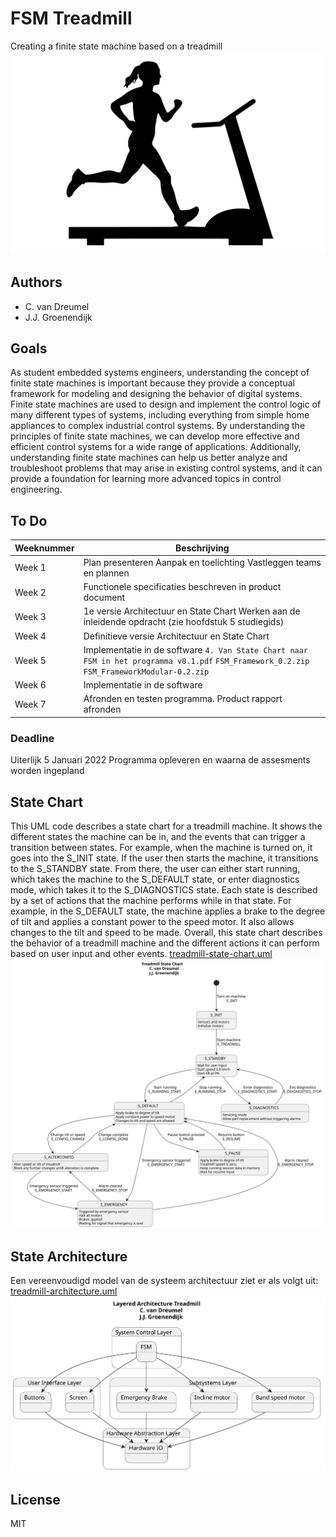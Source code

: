 # FSM Treadmill
Creating a finite state machine based on a treadmill
![Treadmill picture](/doc/pics/treadmill.svg)

## Authors
* C. van Dreumel
* J.J. Groenendijk

## Goals
As student embedded systems engineers, understanding the concept of finite state machines is important because they provide a conceptual framework for modeling and designing the behavior of digital systems. Finite state machines are used to design and implement the control logic of many different types of systems, including everything from simple home appliances to complex industrial control systems. By understanding the principles of finite state machines, we can develop more effective and efficient control systems for a wide range of applications. Additionally, understanding finite state machines can help us better analyze and troubleshoot problems that may arise in existing control systems, and it can provide a foundation for learning more advanced topics in control engineering.

## To Do

| Weeknummer | Beschrijving                                                                                                                                |
|------------|---------------------------------------------------------------------------------------------------------------------------------------------|
| Week 1     | Plan presenteren Aanpak en toelichting Vastleggen teams en plannen                                                                          |
| Week 2     | Functionele specificaties beschreven in product document                                                                                    |
| Week 3     | 1e versie Architectuur en State Chart			 Werken aan de inleidende opdracht (zie hoofdstuk 5 studiegids)                                        |
| Week 4     | Definitieve versie Architectuur en State Chart                                                                                              |
| Week 5     | Implementatie in de software `4. Van State Chart naar FSM in het programma v0.1.pdf` `FSM_Framework_0.2.zip` `FSM_FrameworkModular-0.2.zip` |
| Week 6     | Implementatie in de software                                                                                                                |
| Week 7     | Afronden en testen programma. Product rapport afronden                                                                                      |

### Deadline
Uiterlijk 5 Januari 2022 Programma opleveren en waarna de assesments worden ingepland

## State Chart
This UML code describes a state chart for a treadmill machine. It shows the different states the machine can be in, and the events that can trigger a transition between states. For example, when the machine is turned on, it goes into the S_INIT state. If the user then starts the machine, it transitions to the S_STANDBY state. From there, the user can either start running, which takes the machine to the S_DEFAULT state, or enter diagnostics mode, which takes it to the S_DIAGNOSTICS state.
Each state is described by a set of actions that the machine performs while in that state. For example, in the S_DEFAULT state, the machine applies a brake to the degree of tilt and applies a constant power to the speed motor. It also allows changes to the tilt and speed to be made.
Overall, this state chart describes the behavior of a treadmill machine and the different actions it can perform based on user input and other events.
[treadmill-state-chart.uml](/uml/treadmill-state-chart.uml)
![treadmill-state-chart](/uml/treadmill-state-chart.svg)


## State Architecture
Een vereenvoudigd model van de systeem architectuur ziet er als volgt uit:
[treadmill-architecture.uml](/uml/treadmill-architecture.uml)
![treadmill-architecture](/uml/treadmill-architecture.svg)

## License
MIT
